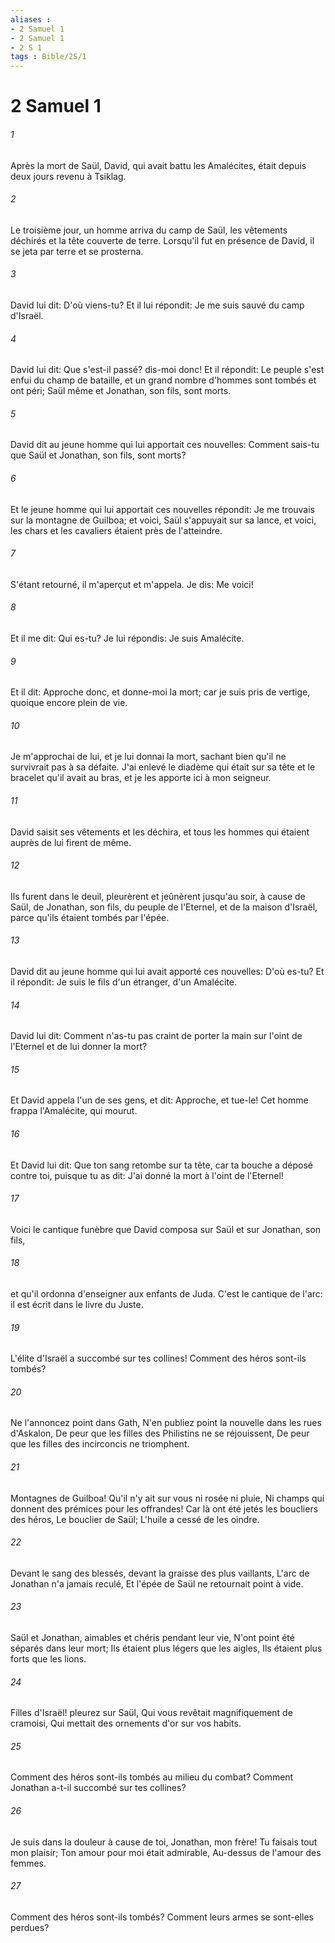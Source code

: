 ```yaml
---
aliases : 
- 2 Samuel 1
- 2 Samuel 1
- 2 S 1
tags : Bible/2S/1
---
```


# 2 Samuel 1

###### 1
Après la mort de Saül, David, qui avait battu les Amalécites, était depuis deux jours revenu à Tsiklag.
###### 2
Le troisième jour, un homme arriva du camp de Saül, les vêtements déchirés et la tête couverte de terre. Lorsqu'il fut en présence de David, il se jeta par terre et se prosterna.
###### 3
David lui dit: D'où viens-tu? Et il lui répondit: Je me suis sauvé du camp d'Israël.
###### 4
David lui dit: Que s'est-il passé? dis-moi donc! Et il répondit: Le peuple s'est enfui du champ de bataille, et un grand nombre d'hommes sont tombés et ont péri; Saül même et Jonathan, son fils, sont morts.
###### 5
David dit au jeune homme qui lui apportait ces nouvelles: Comment sais-tu que Saül et Jonathan, son fils, sont morts?
###### 6
Et le jeune homme qui lui apportait ces nouvelles répondit: Je me trouvais sur la montagne de Guilboa; et voici, Saül s'appuyait sur sa lance, et voici, les chars et les cavaliers étaient près de l'atteindre.
###### 7
S'étant retourné, il m'aperçut et m'appela. Je dis: Me voici!
###### 8
Et il me dit: Qui es-tu? Je lui répondis: Je suis Amalécite.
###### 9
Et il dit: Approche donc, et donne-moi la mort; car je suis pris de vertige, quoique encore plein de vie.
###### 10
Je m'approchai de lui, et je lui donnai la mort, sachant bien qu'il ne survivrait pas à sa défaite. J'ai enlevé le diadème qui était sur sa tête et le bracelet qu'il avait au bras, et je les apporte ici à mon seigneur.
###### 11
David saisit ses vêtements et les déchira, et tous les hommes qui étaient auprès de lui firent de même.
###### 12
Ils furent dans le deuil, pleurèrent et jeûnèrent jusqu'au soir, à cause de Saül, de Jonathan, son fils, du peuple de l'Eternel, et de la maison d'Israël, parce qu'ils étaient tombés par l'épée.
###### 13
David dit au jeune homme qui lui avait apporté ces nouvelles: D'où es-tu? Et il répondit: Je suis le fils d'un étranger, d'un Amalécite.
###### 14
David lui dit: Comment n'as-tu pas craint de porter la main sur l'oint de l'Eternel et de lui donner la mort?
###### 15
Et David appela l'un de ses gens, et dit: Approche, et tue-le! Cet homme frappa l'Amalécite, qui mourut.
###### 16
Et David lui dit: Que ton sang retombe sur ta tête, car ta bouche a déposé contre toi, puisque tu as dit: J'ai donné la mort à l'oint de l'Eternel!
###### 17
Voici le cantique funèbre que David composa sur Saül et sur Jonathan, son fils,
###### 18
et qu'il ordonna d'enseigner aux enfants de Juda. C'est le cantique de l'arc: il est écrit dans le livre du Juste.
###### 19
L'élite d'Israël a succombé sur tes collines! Comment des héros sont-ils tombés?
###### 20
Ne l'annoncez point dans Gath, N'en publiez point la nouvelle dans les rues d'Askalon, De peur que les filles des Philistins ne se réjouissent, De peur que les filles des incirconcis ne triomphent.
###### 21
Montagnes de Guilboa! Qu'il n'y ait sur vous ni rosée ni pluie, Ni champs qui donnent des prémices pour les offrandes! Car là ont été jetés les boucliers des héros, Le bouclier de Saül; L'huile a cessé de les oindre.
###### 22
Devant le sang des blessés, devant la graisse des plus vaillants, L'arc de Jonathan n'a jamais reculé, Et l'épée de Saül ne retournait point à vide.
###### 23
Saül et Jonathan, aimables et chéris pendant leur vie, N'ont point été séparés dans leur mort; Ils étaient plus légers que les aigles, Ils étaient plus forts que les lions.
###### 24
Filles d'Israël! pleurez sur Saül, Qui vous revêtait magnifiquement de cramoisi, Qui mettait des ornements d'or sur vos habits.
###### 25
Comment des héros sont-ils tombés au milieu du combat? Comment Jonathan a-t-il succombé sur tes collines?
###### 26
Je suis dans la douleur à cause de toi, Jonathan, mon frère! Tu faisais tout mon plaisir; Ton amour pour moi était admirable, Au-dessus de l'amour des femmes.
###### 27
Comment des héros sont-ils tombés? Comment leurs armes se sont-elles perdues?
